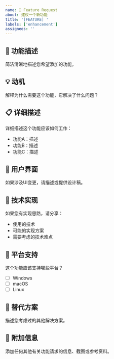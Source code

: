 ```yaml
---
name: 🚀 Feature Request
about: 建议一个新功能
title: '[FEATURE] '
labels: ['enhancement']
assignees: ''
---
```


## 🚀 功能描述
简洁清晰地描述您希望添加的功能。

## 💡 动机
解释为什么需要这个功能，它解决了什么问题？

## 📋 详细描述
详细描述这个功能应该如何工作：

- 功能A：描述
- 功能B：描述
- 功能C：描述

## 🎨 用户界面
如果涉及UI变更，请描述或提供设计稿。

## 🔧 技术实现
如果您有实现思路，请分享：

- 使用的技术
- 可能的实现方案
- 需要考虑的技术难点

## 📱 平台支持
这个功能应该支持哪些平台？

- [ ] Windows
- [ ] macOS
- [ ] Linux

## 🔄 替代方案
描述您考虑过的其他解决方案。

## 📝 附加信息
添加任何其他有关功能请求的信息、截图或参考资料。
